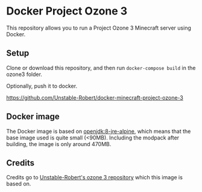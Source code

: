 # Docker Project Ozone 3

This repository allows you to run a Project Ozone 3 Minecraft server using Docker.

## Setup

Clone or download this repository, and then run `docker-compose build` in the ozone3 folder.

Optionally, push it to docker.

https://github.com/Unstable-Robert/docker-minecraft-project-ozone-3



## Docker image

The Docker image is based on [openjdk:8-jre-alpine](https://hub.docker.com/_/openjdk/), which means that the base image used is quite small (<90MB). Including the modpack after building, the image is only around 470MB.

## Credits

Credits go to [Unstable-Robert's ozone 3 repository](https://github.com/Unstable-Robert/docker-minecraft-project-ozone-3) which this image is based on.
